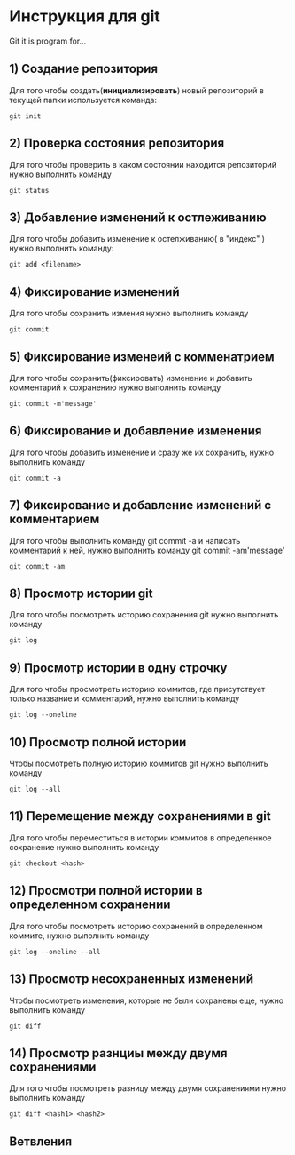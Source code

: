 # Инструкция для git 

Git it is program for...

## 1) Создание репозитория

Для того чтобы создать(**инициализировать**) новый        репозиторий в текущей папки используется команда: 

    git init    

## 2) Проверка состояния репозитория

Для того чтобы проверить в каком состоянии находится репозиторий нужно выполнить команду

    git status
    
## 3) Добавление изменений к остлеживанию

Для того чтобы добавить изменение к остелживанию( в "индекс" ) нужно выполнить команду:

    git add <filename>
    
## 4) Фиксирование изменений

Для того чтобы сохранить измения нужно выполнить команду

    git commit

## 5) Фиксирование изменеий с комменатрием

Для того чтобы сохранить(фиксировать) изменение и добавить комментарий к сохранению нужно выполнить команду

    git commit -m'message'

## 6) Фиксирование и добавление изменения

Для того чтобы добавить изменение и сразу же их сохранить, нужно выполнить команду

    git commit -a

## 7) Фиксирование и добавление изменений с комментарием

Для того чтобы выполнить команду git commit -a и написать комментарий к ней, нужно выполнить команду git commit -am'message'

    git commit -am
## 8) Просмотр истории git

Для того чтобы посмотреть историю сохранения git нужно выполнить команду 

    git log

## 9) Просмотр истории в одну строчку

Для того чтобы просмотреть историю коммитов, где присутствует только название и комментарий, нужно выполнить команду

    git log --oneline

## 10) Просмотр полной истории

Чтобы посмотреть полную историю коммитов git нужно выполнить команду

    git log --all

## 11) Перемещение между сохранениями в git

Для того чтобы переместиться в истории коммитов в определенное сохранение нужно выполнить команду

    git checkout <hash>

## 12) Просмотри полной истории в определенном сохранении

Для того чтобы посмотреть историю сохранений в определенном коммите, нужно выполнить команду

    git log --oneline --all

## 13) Просмотр несохраненных изменений

Чтобы посмотреть изменения, которые не были сохранены еще, нужно выполнить команду

    git diff

## 14) Просмотр разнциы между двумя сохранениями

Для того чтобы посмотреть разницу между двумя сохранениями нужно выполнить команду

    git diff <hash1> <hash2>


## Ветвления
